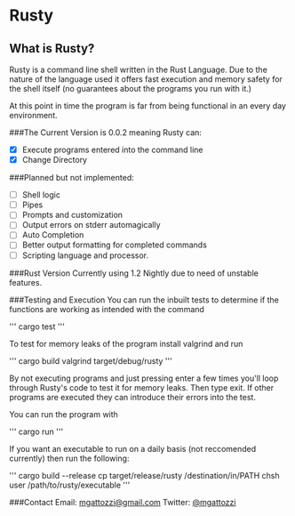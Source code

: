 Rusty
=====

What is Rusty?
--------------
Rusty is a command line shell written in the Rust Language. Due to the nature
of the language used it offers fast execution and memory safety for the shell
itself (no guarantees about the programs you run with it.)

At this point in time the program is far from being functional in an every day
environment.

###The Current Version is 0.0.2 meaning Rusty can:

-[x] Execute programs entered into the command line
-[x] Change Directory

###Planned but not implemented:

-[ ] Shell logic
-[ ] Pipes
-[ ] Prompts and customization
-[ ] Output errors on stderr automagically
-[ ] Auto Completion
-[ ] Better output formatting for completed commands
-[ ] Scripting language and processor.

###Rust Version
Currently using 1.2 Nightly due to need of unstable features.

###Testing and Execution
You can run the inbuilt tests to determine if the functions are working as
intended with the command 

'''
cargo test
'''

To test for memory leaks of the program install valgrind and run

'''
cargo build
valgrind target/debug/rusty
'''

By not executing programs and just pressing enter a few times you'll loop
through Rusty's code to test it for memory leaks. Then type exit. If other
programs are executed they can introduce their errors into the test.

You can run the program with

'''
cargo run
'''

If you want an executable to run on a daily basis (not reccomended currently)
then run the following:

'''
cargo build --release
cp target/release/rusty /destination/in/PATH
chsh user /path/to/rusty/executable
'''

###Contact
Email: mgattozzi@gmail.com
Twitter:  [@mgattozzi](https://twitter.com/mgattozzi)
